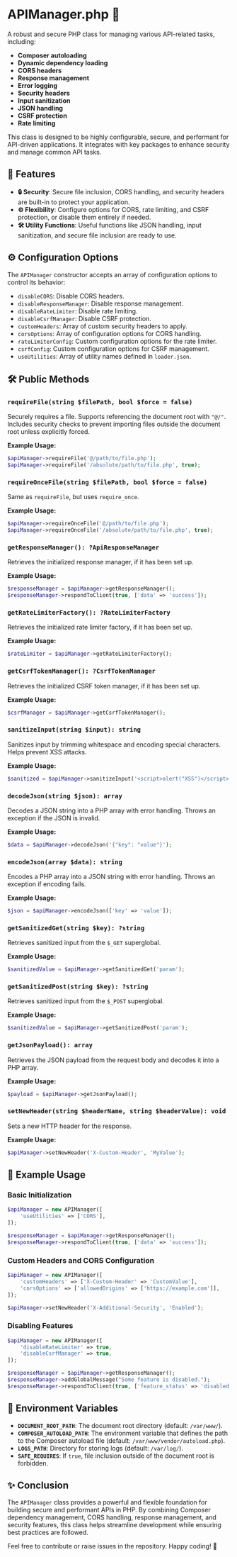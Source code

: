 # APIManager.php 🚀

A robust and secure PHP class for managing various API-related tasks, including:

- **Composer autoloading**
- **Dynamic dependency loading**
- **CORS headers**
- **Response management**
- **Error logging**
- **Security headers**
- **Input sanitization**
- **JSON handling**
- **CSRF protection**
- **Rate limiting**

This class is designed to be highly configurable, secure, and performant for API-driven applications. It integrates with key packages to enhance security and manage common API tasks.

## 🌟 Features

- **🔒 Security**: Secure file inclusion, CORS handling, and security headers are built-in to protect your application.
- **⚙️ Flexibility**: Configure options for CORS, rate limiting, and CSRF protection, or disable them entirely if needed.
- **🛠 Utility Functions**: Useful functions like JSON handling, input sanitization, and secure file inclusion are ready to use.

## ⚙️ Configuration Options

The `APIManager` constructor accepts an array of configuration options to control its behavior:

- `disableCORS`: Disable CORS headers.
- `disableResponseManager`: Disable response management.
- `disableRateLimiter`: Disable rate limiting.
- `disableCsrfManager`: Disable CSRF protection.
- `customHeaders`: Array of custom security headers to apply.
- `corsOptions`: Array of configuration options for CORS handling.
- `rateLimiterConfig`: Custom configuration options for the rate limiter.
- `csrfConfig`: Custom configuration options for CSRF management.
- `useUtilities`: Array of utility names defined in `loader.json`.

## 🛠 Public Methods

### `requireFile(string $filePath, bool $force = false)`

Securely requires a file. Supports referencing the document root with `"@/"`. Includes security checks to prevent importing files outside the document root unless explicitly forced.

**Example Usage:**

```php
$apiManager->requireFile('@/path/to/file.php');
$apiManager->requireFile('/absolute/path/to/file.php', true);
```

### `requireOnceFile(string $filePath, bool $force = false)`

Same as `requireFile`, but uses `require_once`.

**Example Usage:**

```php
$apiManager->requireOnceFile('@/path/to/file.php');
$apiManager->requireOnceFile('/absolute/path/to/file.php', true);
```

### `getResponseManager(): ?ApiResponseManager`

Retrieves the initialized response manager, if it has been set up.

**Example Usage:**

```php
$responseManager = $apiManager->getResponseManager();
$responseManager->respondToClient(true, ['data' => 'success']);
```

### `getRateLimiterFactory(): ?RateLimiterFactory`

Retrieves the initialized rate limiter factory, if it has been set up.

**Example Usage:**

```php
$rateLimiter = $apiManager->getRateLimiterFactory();
```

### `getCsrfTokenManager(): ?CsrfTokenManager`

Retrieves the initialized CSRF token manager, if it has been set up.

**Example Usage:**

```php
$csrfManager = $apiManager->getCsrfTokenManager();
```

### `sanitizeInput(string $input): string`

Sanitizes input by trimming whitespace and encoding special characters. Helps prevent XSS attacks.

**Example Usage:**

```php
$sanitized = $apiManager->sanitizeInput('<script>alert("XSS")</script>');
```

### `decodeJson(string $json): array`

Decodes a JSON string into a PHP array with error handling. Throws an exception if the JSON is invalid.

**Example Usage:**

```php
$data = $apiManager->decodeJson('{"key": "value"}');
```

### `encodeJson(array $data): string`

Encodes a PHP array into a JSON string with error handling. Throws an exception if encoding fails.

**Example Usage:**

```php
$json = $apiManager->encodeJson(['key' => 'value']);
```

### `getSanitizedGet(string $key): ?string`

Retrieves sanitized input from the `$_GET` superglobal.

**Example Usage:**

```php
$sanitizedValue = $apiManager->getSanitizedGet('param');
```

### `getSanitizedPost(string $key): ?string`

Retrieves sanitized input from the `$_POST` superglobal.

**Example Usage:**

```php
$sanitizedValue = $apiManager->getSanitizedPost('param');
```

### `getJsonPayload(): array`

Retrieves the JSON payload from the request body and decodes it into a PHP array.

**Example Usage:**

```php
$payload = $apiManager->getJsonPayload();
```

### `setNewHeader(string $headerName, string $headerValue): void`

Sets a new HTTP header for the response.

**Example Usage:**

```php
$apiManager->setNewHeader('X-Custom-Header', 'MyValue');
```

## 🔧 Example Usage

### Basic Initialization

```php
$apiManager = new APIManager([
    'useUtilities' => ['CORS'],
]);

$responseManager = $apiManager->getResponseManager();
$responseManager->respondToClient(true, ['data' => 'success']);
```

### Custom Headers and CORS Configuration

```php
$apiManager = new APIManager([
    'customHeaders' => ['X-Custom-Header' => 'CustomValue'],
    'corsOptions' => ['allowedOrigins' => ['https://example.com']],
]);

$apiManager->setNewHeader('X-Additional-Security', 'Enabled');
```

### Disabling Features

```php
$apiManager = new APIManager([
    'disableRateLimiter' => true,
    'disableCsrfManager' => true,
]);

$responseManager = $apiManager->getResponseManager();
$responseManager->addGlobalMessage("Some feature is disabled.");
$responseManager->respondToClient(true, ['feature_status' => 'disabled']);
```

## 🚨 Environment Variables

- **`DOCUMENT_ROOT_PATH`**: The document root directory (default: `/var/www/`).
- **`COMPOSER_AUTOLOAD_PATH`**: The environment variable that defines the path to the Composer autoload file (default: `/var/www/vendor/autoload.php`).
- **`LOGS_PATH`**: Directory for storing logs (default: `/var/log/`).
- **`SAFE_REQUIRES`**: If `true`, file inclusion outside of the document root is forbidden.

## ✨ Conclusion

The `APIManager` class provides a powerful and flexible foundation for building secure and performant APIs in PHP. By combining Composer dependency management, CORS handling, response management, and security features, this class helps streamline development while ensuring best practices are followed.

Feel free to contribute or raise issues in the repository. Happy coding! 🎉